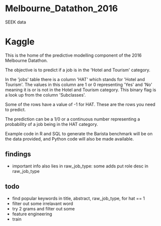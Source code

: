 # Melbourne_Datathon_2016
SEEK data

# Kaggle
This is the home of the predictive modelling component of the 2016 Melbourne Datathon.

The objective is to predict if a job is in the 'Hotel and Tourism' category.

In the 'jobs' table there is a column 'HAT' which stands for 'Hotel and Tourism'. The values in this column are 1 or 0 representing 'Yes' and 'No' meaning it is or is not in the Hotel and Tourism category. This binary flag is a look up from the column 'Subclasses'.

Some of the rows have a value of -1 for HAT. These are the rows you need to predict.

The prediction can be a  1/0 or a continuous number representing a probability of a job being in the HAT category.

Example code in R and SQL to generate the Barista benchmark will be on the data provided, and Python code will also be made available.

## findings
- important info also lies in raw_job_type: some adds put role desc in raw_job_type

## todo
- find popular keywords in title, abstract, raw_job_type, for hat == 1
- filter out some irrelavant word
- try 2 grams and filter out some
- feature engineering
- train
